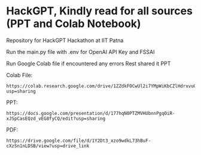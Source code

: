 # HackGPT, Kindly read for all sources (PPT and Colab Notebook)
Repository for HackGPT Hackathon at IIT Patna

Run the main.py file with .env for OpenAI API Key and FSSAI

Run Google Colab file if encountered any errors
Rest shared it PPT

Colab File:  

    https://colab.research.google.com/drive/1ZZdkFOCwUl2i7YMpWiKbCZlHdrxvuOw6?usp=sharing

PPT: 

    https://docs.google.com/presentation/d/177hqN0PTZMVHUbnnPgqOiR-xJSpCasEQzd_vEG8fyCQ/edit?usp=sharing

PDF:    
    
    https://drive.google.com/file/d/1Y2Dt3_xzo9wdkL73hBuF-cXzSn1nLDSB/view?usp=drive_link
